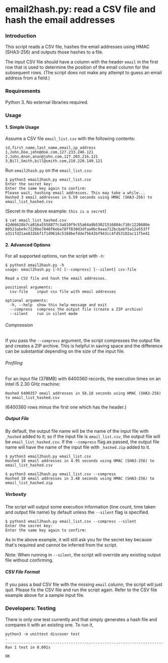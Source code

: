 # email2hash.py: read a CSV file and hash the email addresses

### Introduction
This script reads a CSV file, hashes the email addresses using HMAC (SHA3-256) and outputs those hashes to a file.

The input CSV file should have a column with the header `email` in the first row that is used to determine the position of the email column for the subsequent rows. (The script does not make any attempt to guess an email address from a field.)

### Requirements

Python 3. No external libraries required.

### Usage

#### 1. Simple Usage
Assume a CSV file `email_list.csv` with the following contents:
```
id,first_name,last_name,email,ip_address
1,John,Doe,john@doe.com,127.233.246.121
2,John,Anon,anon@john.com,127.203.216.121
3,Bill,Smith,bill@smith.com,210.220.149.121
```
Run `email2hash.py` on the `email_list.csv`:

```
$ python3 email2hash.py email_list.csv 
Enter the secret key:
Enter the same key again to confirm:
Please wait, hashing email addresses. This may take a while...
Hashed 3 email addresses in 5.59 seconds using HMAC (SHA3-256) to email_list_hashed.csv
```
(Secret in the above example: `this is a secret`)
```
$ cat email_list_hashed.csv
42d66628b7ca816a5558877c3a810f9c55a64a9b53021516884cf10c1228680e
80523abe9c7220be7848f6eba78ff830d3dfaa0bc9aaa712bcbabf5a12a5537f
a311fd21ae832bbf1f1d9616c5168befdde75642bf943cc4fd53182ac11f5e41
```

#### 2. Advanced Options

For all supported options, run the script with `-h`:

```
$ python3 email2hash.py -h
usage: email2hash.py [-h] [--compress] [--silent] csv-file

Read a CSV file and hash the email addresses.

positional arguments:
  csv-file    input csv file with email addresses

optional arguments:
  -h, --help  show this help message and exit
  --compress  compress the output file (create a ZIP archive)
  --silent    run in silent mode

```

###### Compression

If you pass the `--compress` argument, the script compresses the output file and creates a ZIP archive. This is helpful in saving space and the difference can be substantial depending on the size of the input file.

###### Profiling

For an input file (378MB) with 6400360 records, the execution times on an Intel i5 2.30 GHz machine:

    Hashed 6400357 email addresses in 58.18 seconds using HMAC (SHA3-256) to email_list_hashed.csv

(6400360 rows minus the first one which has the header.)

##### Output File

By default, the output file name will be the name of the input file with `_hashed` added to it; so if the input file is `email_list.csv`, the output file will be `email_list_hashed.csv`. If the `--compress` flag as passed, the output file name will have the name of the input file with `_hashed.zip` added to it.

```
$ python3 email2hash.py email_list.csv 
Hashed 10 email addresses in 4.95 seconds using HMAC (SHA3-256) to email_list_hashed.csv

$ python3 email2hash.py email_list.csv --compress
Hashed 10 email addresses in 3.48 seconds using HMAC (SHA3-256) to email_list_hashed.zip
```

##### Verbosity

The script will output some execution information (line count, time taken and output file name) by default unless the `--silent` flag is specified.

```
$ python3 email2hash.py email_list.csv --compress --silent
Enter the secret key: 
Enter the same key again to confirm: 
```

As in the above example, it will still ask you for the secret key because that's required and cannot be inferred from the script.

Note: When running in `--silent`, the script will override any existing output file without confirming.

##### CSV File Format

If you pass a *bad* CSV file with the missing `email` column, the script will just quit. Please fix the CSV file and run the script again. Refer to the CSV file example above for a sample input file.

### Developers: Testing

There is only one test currently and that simply generates a hash file and compares it with an existing one. To run it,

```
python3 -m unittest discover test
.
----------------------------------------------------------------------
Ran 1 test in 0.001s

OK
```
